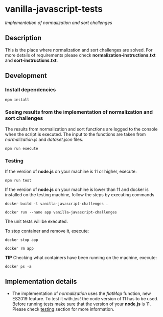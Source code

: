 # vanilla-javascript-tests

*Implementation of normalization and sort challenges*

## Description

This is the place where normalization and sort challenges are solved. For more details of requirements please check **normalization-instructions.txt** and **sort-instructions.txt**.

## Development

### Install dependencies

```
npm install
```

### Seeing results from the implementation of normalization and sort challenges

The results from normalization and sort functions are logged to the console when the script is executed. The input to the functions are taken from *normalization.js* and *dataset.json* files.
```
npm run execute
```

### Testing 

If the version of **node.js** on your machine is 11 or higher, execute:

```
npm run test
```

If the version of **node.js** on your machine is lower than 11 and docker is installed on the testing machine, follow the steps by executing commands
```
docker build -t vanilla-javascript-challenges .

docker run --name app vanilla-javascript-challenges
```

The unit tests will be executed.

To stop container and remove it, execute:

```
docker stop app 

docker rm app
```

**TIP** Checking what containers have been running on the machine, execute:
```
docker ps -a
```
  
## Implementation details

* The implementation of *normalization* uses the *flatMap* function, new ES2019 feature. To test it with *jest* the node version of 11 has to be used. Before running tests make sure that the version of your **node.js** is 11. Please check [testing](#testing) section for more information.
